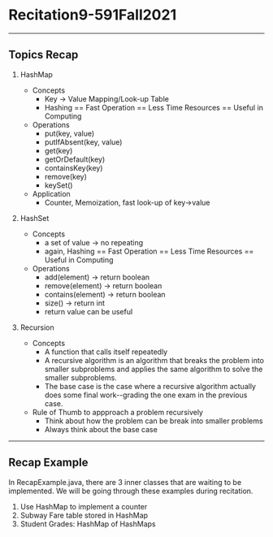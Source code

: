 # Recitation9-591Fall2021
---
## Topics Recap
1. HashMap
    * Concepts
        * Key -> Value Mapping/Look-up Table
        * Hashing == Fast Operation == Less Time Resources == Useful in Computing
    * Operations
        * put(key, value)
        * putIfAbsent(key, value)
        * get(key)
        * getOrDefault(key)
        * containsKey(key)
        * remove(key)
        * keySet()
    * Application 
        * Counter, Memoization, fast look-up of key->value

2. HashSet 
    * Concepts
        * a set of value -> no repeating
        * again, Hashing == Fast Operation == Less Time Resources == Useful in Computing
    * Operations
        * add(element) -> return boolean
        * remove(element) -> return boolean
        * contains(element) -> return boolean
        * size() -> return int
        * return value can be useful

3. Recursion
    * Concepts
        * A function that calls itself repeatedly
        * A recursive algorithm is an algorithm that breaks the problem into smaller subproblems and applies the same algorithm to solve the smaller subproblems.
        * The base case is the case where a recursive algorithm actually does some final work--grading the one exam in the previous case.
    * Rule of Thumb to appproach a problem recursively
        * Think about how the problem can be break into smaller problems
        * Always think about the base case
  ---
  ## Recap Example
  In RecapExample.java, there are 3 inner classes that are waiting to be implemented. We will be going through these examples during recitation.
  1. Use HashMap to implement a counter
  2. Subway Fare table stored in HashMap
  3. Student Grades: HashMap of HashMaps
